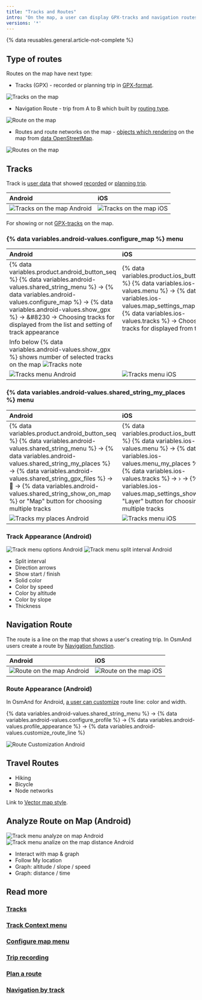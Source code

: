 ```yaml
---
title: "Tracks and Routes"
intro: "On the map, a user can display GPX-tracks and navigation routes."
versions: '*'
---
```


{% data reusables.general.article-not-complete %}

## Type of routes

Routes on the map have next type:
- Tracks (GPX) - recorded or planning trip in [GPX-format](https://en.wikipedia.org/wiki/GPS_Exchange_Format).

![Tracks on the map](/assets/images/map/tracks_layer.png)

- Navigation Route - trip from A to B which built by [routing type](/osmand/navigation/route-navigation).

![Route on the map](/assets/images/map/route_layer.png)

- Routes and route networks on the map - [objects which rendering](/osmand/map/vector-maps#routes) on the map from [data OpenStreetMap](https://wiki.openstreetmap.org/wiki/Relation:route).

![Routes on the map](/assets/images/map/routes_layer.png)


## Tracks 

Track is [user data](/osmand/personal/myplaces) that showed [recorded](/osmand/plugins/trip-recording) or [planning trip](/osmand/plan-route). 

| Android | iOS |
| :--- | :--- |
| ![Tracks on the map Android](/assets/images/map/tracks_layer_android.png) |![Tracks on the map iOS](/assets/images/map/tracks_layer_ios.png) |

For showing or not [GPX-tracks](/osmand/personal/myplaces) on the map.

### {% data variables.android-values.configure_map %} menu

| Android | iOS |
| :--- | :--- |
|{% data variables.product.android_button_seq %} {% data variables.android-values.shared_string_menu %} → {% data variables.android-values.configure_map %} → {% data variables.android-values.show_gpx %} → &#8230 → Choosing tracks for displayed from the list and setting of track appearance | {% data variables.product.ios_button_seq %} {% data variables.ios-values.menu %} → {% data variables.ios-values.map_settings_map %} → {% data variables.ios-values.tracks %} → Choosing tracks for displayed from the list |
|  Info below {% data variables.android-values.show_gpx %} shows number of selected tracks on the map ![Tracks note](/assets/images/map/tracks_note.png) |  |
|   ![Tracks menu Android](/assets/images/map/tracks_menu_android.png) | ![Tracks menu iOS](/assets/images/map/tracks_menu_ios.png) |

###  {% data variables.android-values.shared_string_my_places %} menu

| Android | iOS |
| :--- | :--- |
|   {% data variables.product.android_button_seq %} {% data variables.android-values.shared_string_menu %} → {% data variables.android-values.shared_string_my_places %} → {% data variables.android-values.shared_string_gpx_files %} → &#xe802; → {% data variables.android-values.shared_string_show_on_map %}  or "Map" button for choosing multiple tracks  | {% data variables.product.ios_button_seq %} {% data variables.ios-values.menu %} → {% data variables.ios-values.menu_my_places %} → {% data variables.ios-values.tracks %} → &#8250; → {% data variables.ios-values.map_settings_show %} or "Layer" button for choosing multiple tracks  |
|   ![Tracks my places Android](/assets/images/map/tracks_myplaces_android.png) | ![Tracks menu iOS](/assets/images/map/tracks_myplaces_ios.png) |


### Track Appearance (Android)

![Track menu options Android](/assets/images/personal/tracks/track_appearance_speed_android.png)  ![Track menu split interval Android](/assets/images/personal/tracks/track_appearance_split_android.png) 


- Split interval
- Direction arrows
- Show start / finish
- Solid color
- Color by speed
- Color by altitude
- Color by slope
- Thickness

## Navigation Route

The route is a line on the map that shows a user's creating trip. In OsmAnd users create a route by [Navigation function](/osmand/navigation).

| Android | iOS |
| :--- | :--- |
| ![Route on the map Android](/assets/images/map/route_layer_android.png) |![Route on the map iOS](/assets/images/map/route_layer_ios.png) |

### Route Appearance (Android)

In OsmAnd for Android, [a user can customize](/osmand/personal/profiles) route line: color and width.

{% data variables.android-values.shared_string_menu %} → {% data variables.android-values.configure_profile %} → {% data variables.android-values.profile_appearance %} → {% data variables.android-values.customize_route_line %}

![Route Customization Android](/assets/images/map/route_custom_android.png)

## Travel Routes


- Hiking 
- Bicycle
- Node networks

Link to [Vector map style](/osmand/map/vector-maps#routes).


## Analyze Route on Map (Android)

![Track menu analyze on map Android](/assets/images/personal/tracks/track_analyze_on_map_android.png) ![Track menu analize on the map distance Android](/assets/images/personal/tracks/track_analyze_on_map_distance_android.png) 

- Interact with map & graph
- Follow My location 
- Graph: altitude / slope / speed
- Graph: distance / time



## Read more

### [Tracks](/osmand/personal/tracks)
### [Track Context menu](/osmand/map/track-context-menu)
### [Configure map menu](/osmand/map/configure-map-menu)
### [Trip recording](/osmand/plugins/trip-recording)
### [Plan a route](/osmand/plan-route)
### [Navigation by track](/osmand/navigation/gpx-navigation)
